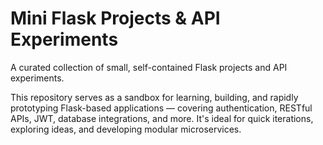 #  Mini Flask Projects & API Experiments

A curated collection of small, self-contained Flask projects and API experiments.

This repository serves as a sandbox for learning, building, and rapidly prototyping Flask-based applications — covering authentication, RESTful APIs, JWT, database integrations, and more. It's ideal for quick iterations, exploring ideas, and developing modular microservices.
